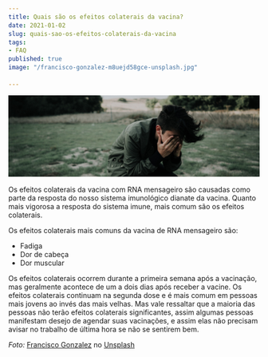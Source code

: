 ```yaml
---
title: Quais são os efeitos colaterais da vacina?
date: 2021-01-02
slug: quais-sao-os-efeitos-colaterais-da-vacina
tags:
- FAQ
published: true
image: "/francisco-gonzalez-m8uejd58gce-unsplash.jpg"

---
```

![](/vaccine-collateral.jpg)

Os efeitos colaterais da vacina com RNA mensageiro são causadas como parte da resposta do nosso sistema imunológico dianate da vacina. Quanto mais vigorosa a resposta do sistema imune, mais comum são os efeitos colaterais.

Os efeitos colaterais mais comuns da vacina de RNA mensageiro são:

* Fadiga
* Dor de cabeça
* Dor muscular

Os efeitos colaterais ocorrem durante a primeira semana após a vacinação, mas geralmente acontece de um a dois dias após receber a vacine. Os efeitos colaterais continuam na segunda dose e é mais comum em pessoas mais jovens ao invés das mais velhas. Mas vale ressaltar que a maioria das pessoas não terão efeitos colaterais significantes, assim algumas pessoas manifestam desejo de agendar suas vacinações, e assim elas não precisam avisar no trabalho de última hora se não se sentirem bem.

_Foto:_ [Francisco Gonzalez](https://unsplash.com/@franciscoegonzalez?utm_source=unsplash&utm_medium=referral&utm_content=creditCopyText) no [Unsplash](https://unsplash.com/s/photos/disease?utm_source=unsplash&utm_medium=referral&utm_content=creditCopyText)